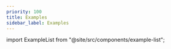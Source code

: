```yaml
---
priority: 100
title: Examples
sidebar_label: Examples
---
```


import ExampleList from "@site/src/components/example-list";

<ExampleList />
